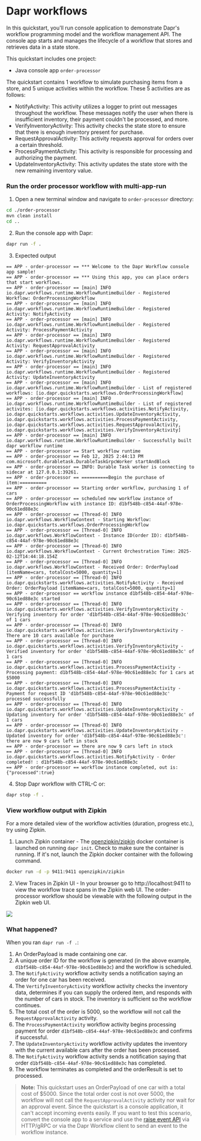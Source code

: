 # Dapr workflows

In this quickstart, you'll run console application to demonstrate Dapr's workflow programming model and the workflow management API. The console app starts and manages the lifecycle of a workflow that stores and retrieves data in a state store.

This quickstart includes one project:

- Java console app `order-processor` 

The quickstart contains 1 workflow to simulate purchasing items from a store, and 5 unique activities within the workflow. These 5 activities are as follows:

- NotifyActivity: This activity utilizes a logger to print out messages throughout the workflow. These messages notify the user when there is insufficient inventory, their payment couldn't be processed, and more.
- VerifyInventoryActivity: This activity checks the state store to ensure that there is enough inventory present for purchase.
- RequestApprovalActivity: This activity requests approval for orders over a certain threshold.
- ProcessPaymentActivity: This activity is responsible for processing and authorizing the payment.
- UpdateInventoryActivity: This activity updates the state store with the new remaining inventory value.

### Run the order processor workflow with multi-app-run

1. Open a new terminal window and navigate to `order-processor` directory: 

<!-- STEP
name: Install Java dependencies
-->

```bash
cd ./order-processor
mvn clean install
cd ..
```

<!-- END_STEP -->
2. Run the console app with Dapr: 

<!-- STEP
name: Run order-processor service
expected_stdout_lines:
  - '== APP - order-processor == there are now 9 cars left in stock'
  - '== APP - order-processor == workflow instance completed, out is: {"processed":true}'
expected_stderr_lines:
output_match_mode: substring
background: true
sleep: 15
timeout_seconds: 120
-->
    
```bash
dapr run -f .
```

<!-- END_STEP -->

3. Expected output


```
== APP - order-processor == *** Welcome to the Dapr Workflow console app sample!
== APP - order-processor == *** Using this app, you can place orders that start workflows.
== APP - order-processor == [main] INFO io.dapr.workflows.runtime.WorkflowRuntimeBuilder - Registered Workflow: OrderProcessingWorkflow
== APP - order-processor == [main] INFO io.dapr.workflows.runtime.WorkflowRuntimeBuilder - Registered Activity: NotifyActivity
== APP - order-processor == [main] INFO io.dapr.workflows.runtime.WorkflowRuntimeBuilder - Registered Activity: ProcessPaymentActivity
== APP - order-processor == [main] INFO io.dapr.workflows.runtime.WorkflowRuntimeBuilder - Registered Activity: RequestApprovalActivity
== APP - order-processor == [main] INFO io.dapr.workflows.runtime.WorkflowRuntimeBuilder - Registered Activity: VerifyInventoryActivity
== APP - order-processor == [main] INFO io.dapr.workflows.runtime.WorkflowRuntimeBuilder - Registered Activity: UpdateInventoryActivity
== APP - order-processor == [main] INFO io.dapr.workflows.runtime.WorkflowRuntimeBuilder - List of registered workflows: [io.dapr.quickstarts.workflows.OrderProcessingWorkflow]
== APP - order-processor == [main] INFO io.dapr.workflows.runtime.WorkflowRuntimeBuilder - List of registered activites: [io.dapr.quickstarts.workflows.activities.NotifyActivity, io.dapr.quickstarts.workflows.activities.UpdateInventoryActivity, io.dapr.quickstarts.workflows.activities.ProcessPaymentActivity, io.dapr.quickstarts.workflows.activities.RequestApprovalActivity, io.dapr.quickstarts.workflows.activities.VerifyInventoryActivity]
== APP - order-processor == [main] INFO io.dapr.workflows.runtime.WorkflowRuntimeBuilder - Successfully built dapr workflow runtime
== APP - order-processor == Start workflow runtime
== APP - order-processor == Feb 12, 2025 2:44:13 PM com.microsoft.durabletask.DurableTaskGrpcWorker startAndBlock
== APP - order-processor == INFO: Durable Task worker is connecting to sidecar at 127.0.0.1:39261.
== APP - order-processor == ==========Begin the purchase of item:==========
== APP - order-processor == Starting order workflow, purchasing 1 of cars
== APP - order-processor == scheduled new workflow instance of OrderProcessingWorkflow with instance ID: d1bf548b-c854-44af-978e-90c61ed88e3c
== APP - order-processor == [Thread-0] INFO io.dapr.workflows.WorkflowContext - Starting Workflow: io.dapr.quickstarts.workflows.OrderProcessingWorkflow
== APP - order-processor == [Thread-0] INFO io.dapr.workflows.WorkflowContext - Instance ID(order ID): d1bf548b-c854-44af-978e-90c61ed88e3c
== APP - order-processor == [Thread-0] INFO io.dapr.workflows.WorkflowContext - Current Orchestration Time: 2025-02-12T14:44:18.154Z
== APP - order-processor == [Thread-0] INFO io.dapr.workflows.WorkflowContext - Received Order: OrderPayload [itemName=cars, totalCost=5000, quantity=1]
== APP - order-processor == [Thread-0] INFO io.dapr.quickstarts.workflows.activities.NotifyActivity - Received Order: OrderPayload [itemName=cars, totalCost=5000, quantity=1]
== APP - order-processor == workflow instance d1bf548b-c854-44af-978e-90c61ed88e3c started
== APP - order-processor == [Thread-0] INFO io.dapr.quickstarts.workflows.activities.VerifyInventoryActivity - Verifying inventory for order 'd1bf548b-c854-44af-978e-90c61ed88e3c' of 1 cars
== APP - order-processor == [Thread-0] INFO io.dapr.quickstarts.workflows.activities.VerifyInventoryActivity - There are 10 cars available for purchase
== APP - order-processor == [Thread-0] INFO io.dapr.quickstarts.workflows.activities.VerifyInventoryActivity - Verified inventory for order 'd1bf548b-c854-44af-978e-90c61ed88e3c' of 1 cars
== APP - order-processor == [Thread-0] INFO io.dapr.quickstarts.workflows.activities.ProcessPaymentActivity - Processing payment: d1bf548b-c854-44af-978e-90c61ed88e3c for 1 cars at $5000
== APP - order-processor == [Thread-0] INFO io.dapr.quickstarts.workflows.activities.ProcessPaymentActivity - Payment for request ID 'd1bf548b-c854-44af-978e-90c61ed88e3c' processed successfully
== APP - order-processor == [Thread-0] INFO io.dapr.quickstarts.workflows.activities.UpdateInventoryActivity - Updating inventory for order 'd1bf548b-c854-44af-978e-90c61ed88e3c' of 1 cars
== APP - order-processor == [Thread-0] INFO io.dapr.quickstarts.workflows.activities.UpdateInventoryActivity - Updated inventory for order 'd1bf548b-c854-44af-978e-90c61ed88e3c': there are now 9 cars left in stock
== APP - order-processor == there are now 9 cars left in stock
== APP - order-processor == [Thread-0] INFO io.dapr.quickstarts.workflows.activities.NotifyActivity - Order completed! : d1bf548b-c854-44af-978e-90c61ed88e3c
== APP - order-processor == workflow instance completed, out is: {"processed":true}
```

4. Stop Dapr workflow with CTRL-C or:

```sh
dapr stop -f .
```

### View workflow output with Zipkin

For a more detailed view of the workflow activities (duration, progress etc.), try using Zipkin.

1. Launch Zipkin container - The [openzipkin/zipkin](https://hub.docker.com/r/openzipkin/zipkin/) docker container is launched on running `dapr init`. Check to make sure the container is running. If it's not, launch the Zipkin docker container with the following command.

```bash
docker run -d -p 9411:9411 openzipkin/zipkin
```

2. View Traces in Zipkin UI - In your browser go to http://localhost:9411 to view the workflow trace spans in the Zipkin web UI. The order-processor workflow should be viewable with the following output in the Zipkin web UI. 

<img src="img/workflow-trace-spans-zipkin.png">

### What happened? 

When you ran `dapr run -f .`:

1. An OrderPayload is made containing one car.
2. A unique order ID for the workflow is generated (in the above example, `d1bf548b-c854-44af-978e-90c61ed88e3c`) and the workflow is scheduled.
3. The `NotifyActivity` workflow activity sends a notification saying an order for one car has been received.
4. The `VertifyInventoryActivity` workflow activity checks the inventory data, determines if you can supply the ordered item, and responds with the number of cars in stock. The inventory is sufficient so the workflow continues.
5. The total cost of the order is 5000, so the workflow will not call the `RequestApprovalActivity` activity.
6. The `ProcessPaymentActivity` workflow activity begins processing payment for order `d1bf548b-c854-44af-978e-90c61ed88e3c` and confirms if successful.
7. The `UpdateInventoryActivity` workflow activity updates the inventory with the current available cars after the order has been processed.
8. The `NotifyActivity` workflow activity sends a notification saying that order `d1bf548b-c854-44af-978e-90c61ed88e3c` has completed.
9. The workflow terminates as completed and the orderResult is set to processed.


> **Note:** This quickstart uses an OrderPayload of one car with a total cost of $5000. Since the total order cost is not over 5000, the workflow will not call the `RequestApprovalActivity` activity nor wait for an approval event. Since the quickstart is a console application, it can't accept incoming events easily. If you want to test this scenario, convert the console app to a service and use the [raise event API](https://docs.dapr.io/reference/api/workflow_api/#raise-event-request) via HTTP/gRPC or via the Dapr Workflow client to send an event to the workflow instance.
